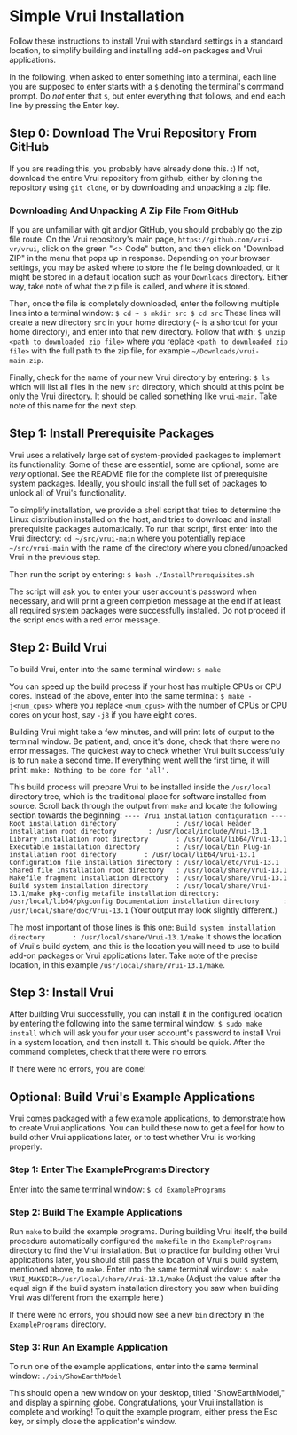 # Simple Vrui Installation

Follow these instructions to install Vrui with standard settings in a standard 
location, to simplify building and installing add-on packages and Vrui 
applications.

In the following, when asked to enter something into a terminal, each line you 
are supposed to enter starts with a `$` denoting the terminal's command prompt. 
Do *not* enter that `$`, but enter everything that follows, and end each line by 
pressing the Enter key.

## Step 0: Download The Vrui Repository From GitHub

If you are reading this, you probably have already done this. :) If not, 
download the entire Vrui repository from github, either by cloning the 
repository using `git clone`, or by downloading and unpacking a zip file.

### Downloading And Unpacking A Zip File From GitHub

If you are unfamiliar with git and/or GitHub, you should probably go the zip 
file route. On the Vrui repository's main page, 
`https://github.com/vrui-vr/vrui`, click on the green "<> Code" button, and 
then click on "Download ZIP" in the menu that pops up in response. Depending on 
your browser settings, you may be asked where to store the file being 
downloaded, or it might be stored in a default location such as your 
`Downloads` directory. Either way, take note of what the zip file is called, 
and where it is stored.

Then, once the file is completely downloaded, enter the following multiple 
lines into a terminal window:
`
$ cd ~
$ mkdir src
$ cd src
`
These lines will create a new directory `src` in your home directory (`~` is a 
shortcut for your home directory), and enter into that new directory. Follow that 
with:
`
$ unzip <path to downloaded zip file>
`
where you replace `<path to downloaded zip file>` with the full path to the zip file, 
for example `~/Downloads/vrui-main.zip`.

Finally, check for the name of your new Vrui directory by entering:
`
$ ls
`
which will list all files in the new `src` directory, which should at this 
point be only the Vrui directory. It should be called something like 
`vrui-main`. Take note of this name for the next step.

## Step 1: Install Prerequisite Packages

Vrui uses a relatively large set of system-provided packages to implement its 
functionality. Some of these are essential, some are optional, some are *very* 
optional. See the README file for the complete list of prerequisite system 
packages. Ideally, you should install the full set of packages to unlock all 
of Vrui's functionality.

To simplify installation, we provide a shell script that tries to determine the 
Linux distribution installed on the host, and tries to download and install 
prerequisite packages automatically. To run that script, first enter into the 
Vrui directory:
`
cd ~/src/vrui-main
`
where you potentially replace `~/src/vrui-main` with the name of the directory 
where you cloned/unpacked Vrui in the previous step.

Then run the script by entering:
`
$ bash ./InstallPrerequisites.sh
`

The script will ask you to enter your user account's password when necessary, 
and will print a green completion message at the end if at least all required 
system packages were successfully installed. Do not proceed if the script ends 
with a red error message.

## Step 2: Build Vrui

To build Vrui, enter into the same terminal window:
`
$ make
`

You can speed up the build process if your host has multiple CPUs or CPU cores. 
Instead of the above, enter into the same terminal:
`
$ make -j<num_cpus>
`
where you replace `<num_cpus>` with the number of CPUs or CPU cores on your 
host, say `-j8` if you have eight cores.

Building Vrui might take a few minutes, and will print lots of output to the 
terminal window. Be patient, and, once it's done, check that there were no 
error messages. The quickest way to check whether Vrui built successfully is to 
run `make` a second time. If everything went well the first time, it will 
print:
`
make: Nothing to be done for 'all'.
`

This build process will prepare Vrui to be installed inside the `/usr/local` 
directory tree, which is the traditional place for software installed from 
source. Scroll back through the output from `make` and locate the following 
section towards the beginning:
`
---- Vrui installation configuration ----
Root installation directory               : /usr/local
Header installation root directory        : /usr/local/include/Vrui-13.1
Library installation root directory       : /usr/local/lib64/Vrui-13.1
Executable installation directory         : /usr/local/bin
Plug-in installation root directory       : /usr/local/lib64/Vrui-13.1
Configuration file installation directory : /usr/local/etc/Vrui-13.1
Shared file installation root directory   : /usr/local/share/Vrui-13.1
Makefile fragment installation directory  : /usr/local/share/Vrui-13.1
Build system installation directory       : /usr/local/share/Vrui-13.1/make
pkg-config metafile installation directory: /usr/local/lib64/pkgconfig
Documentation installation directory      : /usr/local/share/doc/Vrui-13.1
`
(Your output may look slightly different.)

The most important of those lines is this one:
`
Build system installation directory       : /usr/local/share/Vrui-13.1/make
`
It shows the location of Vrui's build system, and this is the location you will 
need to use to build add-on packages or Vrui applications later. Take note of 
the precise location, in this example `/usr/local/share/Vrui-13.1/make`.

## Step 3: Install Vrui

After building Vrui successfully, you can install it in the configured location 
by entering the following into the same terminal window:
`
$ sudo make install
`
which will ask you for your user account's password to install Vrui in a system 
location, and then install it. This should be quick. After the command 
completes, check that there were no errors.

If there were no errors, you are done!

## Optional: Build Vrui's Example Applications

Vrui comes packaged with a few example applications, to demonstrate how to 
create Vrui applications. You can build these now to get a feel for how to 
build other Vrui applications later, or to test whether Vrui is working 
properly.

### Step 1: Enter The ExamplePrograms Directory

Enter into the same terminal window:
`
$ cd ExamplePrograms
`

### Step 2: Build The Example Applications

Run `make` to build the example programs. During building Vrui itself, the 
build procedure automatically configured the `makefile` in the 
`ExamplePrograms` directory to find the Vrui installation. But to practice for 
building other Vrui applications later, you should still pass the location of 
Vrui's build system, mentioned above, to `make`. Enter into the same terminal 
window:
`
$ make VRUI_MAKEDIR=/usr/local/share/Vrui-13.1/make
`
(Adjust the value after the equal sign if the build system installation 
directory you saw when building Vrui was different from the example here.)

If there were no errors, you should now see a new `bin` directory in the 
`ExamplePrograms` directory.

### Step 3: Run An Example Application

To run one of the example applications, enter into the same terminal window:
`
./bin/ShowEarthModel
`

This should open a new window on your desktop, titled "ShowEarthModel," and 
display a spinning globe. Congratulations, your Vrui installation is complete 
and working! To quit the example program, either press the Esc key, or simply 
close the application's window.
